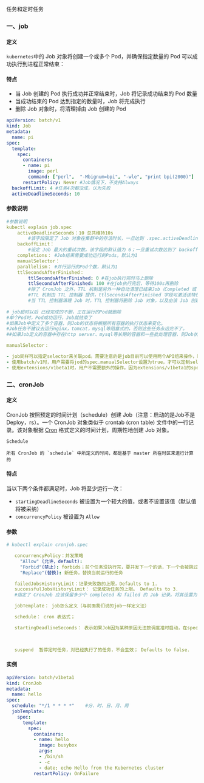 任务和定时任务

### 一、job

#### 定义

`kubernetes`中的 Job 对象将创建一个或多个 Pod，并确保指定数量的 Pod 可以成功执行到进程正常结束：

#### 特点

- 当 Job 创建的 Pod 执行成功并正常结束时，Job 将记录成功结束的 Pod 数量
- 当成功结束的 Pod 达到指定的数量时，Job 将完成执行
- 删除 Job 对象时，将清理掉由 Job 创建的 Pod

```yaml
apiVersion: batch/v1
kind: Job
metadata:
  name: pi
spec:
  template:
    spec:
      containers:
      - name: pi
        image: perl
        command: ["perl",  "-Mbignum=bpi", "-wle", "print bpi(2000)"]
      restartPolicy: Never #Job情况下，不支持Always
  backoffLimit: 4 #任务4次都没成，认为失败
  activeDeadlineSeconds: 10
```

#### 参数说明

```yaml
#参数说明
kubectl explain job.spec
	activeDeadlineSeconds：10 总共维持10s
		#该字段限定了 Job 对象在集群中的存活时长，一旦达到 .spec.activeDeadlineSeconds 指定的时长，该 Job 创建的所有的 Pod 都将被终止。但是Job不会删除，Job需要手动删除，或者使用ttl进行清理
	backoffLimit：
		#设定 Job 最大的重试次数。该字段的默认值为 6；一旦重试次数达到了 backoffLimit 中的值，Job 将被标记为失败，且尤其创建的所有 Pod 将被终止；
	completions： #Job结束需要成功运行的Pods。默认为1
	manualSelector：
	parallelism： #并行运行的Pod个数，默认为1
	ttlSecondsAfterFinished：
		ttlSecondsAfterFinished: 0 #在job执行完时马上删除
 		ttlSecondsAfterFinished: 100 #在job执行完后，等待100s再删除
 		#除了 CronJob 之外，TTL 机制是另外一种自动清理已结束Job（Completed 或 Finished）的方式：
 		#TTL 机制由 TTL 控制器 提供，ttlSecondsAfterFinished 字段可激活该特性
 		#当 TTL 控制器清理 Job 时，TTL 控制器将删除 Job 对象，以及由该 Job 创建的所有 Pod 对象。
 		
# job超时以后 已经完成的不删，正在运行的Pod就删除
#单个Pod时，Pod成功运行，Job就结束了
#如果Job中定义了多个容器，则Job的状态将根据所有容器的执行状态来变化。
#Job任务不建议去运行nginx，tomcat，mysql等阻塞式的，否则这些任务永远完不了。
##如果Job定义的容器中存在http server、mysql等长期的容器和一些批处理容器，则Job状态不会发生变化（因为长期运行的容器不会主动结束）。此时可以通过Pod的.status.containerStatuses获取指定容器的运行状态。

manualSelector：

- job同样可以指定selector来关联pod。需要注意的是job目前可以使用两个API组来操作，batch/v1和extensions/v1beta1。当用户需要自定义selector时，使用两种API组时定义的参数有所差异。
- 使用batch/v1时，用户需要将jod的spec.manualSelector设置为true，才可以定制selector。默认为false。
- 使用extensions/v1beta1时，用户不需要额外的操作。因为extensions/v1beta1的spec.autoSelector默认为false，该项与batch/v1的spec.manualSelector含义正好相反。换句话说，使用extensions/v1beta1时，用户不想定制selector时，需要手动将spec.autoSelector设置为true。

```

### 二、cronJob

#### 定义

CronJob 按照预定的时间计划（schedule）创建 Job（注意：启动的是Job不是Deploy，rs）。一个 CronJob 对象类似于 crontab (cron table) 文件中的一行记录。该对象根据 [Cron](https://en.wikipedia.org/wiki/Cron) 格式定义的时间计划，周期性地创建 Job 对象。

```
Schedule

所有 CronJob 的 `schedule` 中所定义的时间，都是基于 master 所在时区来进行计算的
```

#### 特点

当以下两个条件都满足时，Job 将至少运行一次：

- `startingDeadlineSeconds` 被设置为一个较大的值，或者不设置该值（默认值将被采纳）
- `concurrencyPolicy` 被设置为 `Allow`

#### 参数

```yaml
# kubectl explain cronjob.spec

   concurrencyPolicy：并发策略
     "Allow" (允许，default): 
     "Forbid"(禁止): forbids；前个任务没执行完，要并发下一个的话，下一个会被跳过
     "Replace"(替换): 新任务，替换当前运行的任务

   failedJobsHistoryLimit：记录失败数的上限，Defaults to 1.
   successfulJobsHistoryLimit： 记录成功任务的上限。 Defaults to 3.
   #指定了 CronJob 应该保留多少个 completed 和 failed 的 Job 记录。将其设置为 0，则 CronJob 不会保留已经结束的 Job 的记录。

   jobTemplate： job怎么定义（与前面我们说的job一样定义法）

   schedule： cron 表达式；

   startingDeadlineSeconds： 表示如果Job因为某种原因无法按调度准时启动，在spec.startingDeadlineSeconds时间段之内，CronJob仍然试图重新启动Job，如果在.spec.startingDeadlineSeconds时间之内没有启动成功，则不再试图重新启动。如果spec.startingDeadlineSeconds的值没有设置，则没有按时启动的任务不会被尝试重新启动。

   

   suspend	暂停定时任务，对已经执行了的任务，不会生效； Defaults to false.
```

#### 实例

```yaml
apiVersion: batch/v1beta1
kind: CronJob
metadata:
  name: hello
spec:
  schedule: "*/1 * * * *"    #分、时、日、月、周
  jobTemplate:
    spec:
      template:
        spec:
          containers:
          - name: hello
            image: busybox
            args:
            - /bin/sh
            - -c
            - date; echo Hello from the Kubernetes cluster
          restartPolicy: OnFailure
```

